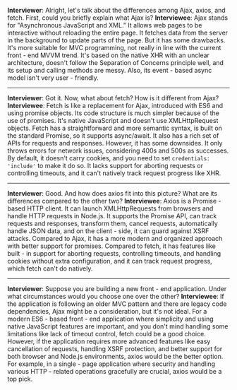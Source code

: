 **Interviewer**: Alright, let's talk about the differences among Ajax, axios, and fetch. First, could you briefly explain what Ajax is?
**Interviewee**: Ajax stands for "Asynchronous JavaScript and XML." It allows web pages to be interactive without reloading the entire page. It fetches data from the server in the background to update parts of the page. But it has some drawbacks. It's more suitable for MVC programming, not really in line with the current front - end MVVM trend. It's based on the native XHR with an unclear architecture, doesn't follow the Separation of Concerns principle well, and its setup and calling methods are messy. Also, its event - based async model isn't very user - friendly.

------

**Interviewer**: Got it. Now, what about fetch? How is it different from Ajax?
**Interviewee**: Fetch is like a replacement for Ajax, introduced with ES6 and using promise objects. Its code structure is much simpler because of the use of promises. It's native JavaScript and doesn't use XMLHttpRequest objects. Fetch has a straightforward and more semantic syntax, is built on the standard Promise, so it supports async/await. It also has a rich set of APIs for requests and responses. However, it has some downsides. It only throws errors for network issues, considering 400s and 500s as successes. By default, it doesn't carry cookies, and you need to set `credentials: 'include'` to make it do so. It lacks support for aborting requests or controlling timeouts, and it can't natively track request progress like XHR.

------

**Interviewer**: Good. And how does axios fit into this picture? What are its differences compared to the other two?
**Interviewee**: Axios is a Promise - based HTTP client. It can launch XMLHttpRequests from browsers and handle HTTP requests in Node.js. It supports the Promise API, can track requests and responses, transform them, cancel requests, automatically handle JSON data, and on the client - side, it can guard against XSRF attacks. Compared to Ajax, it has a more modern and organized approach with better support for promises. Compared to fetch, it has features like built - in support for aborting requests, controlling timeouts, and handling cookies without extra configuration, and it can track request progress, which fetch can't do natively.

------

**Interviewer**: Suppose you are building a new front - end application. Under what circumstances would you choose one over the other?
**Interviewee**: If the application is following an older MVC pattern and there are legacy code dependencies, Ajax might be a consideration, but it's not ideal. For a modern ES6 - based front - end application where simplicity and using native JavaScript features are important, and you don't mind handling some limitations like lack of timeout control, fetch could be a good choice. However, if the application requires more advanced features like easy cancellation of requests, handling XSRF protection, and better support for both browser and Node.js environments, axios would be the better option. For example, in a single - page application where security and handling various HTTP - related operations gracefully are crucial, axios would be a top pick.